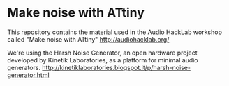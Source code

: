 # Make noise with ATtiny

This repository contains the material used in 
the Audio HackLab workshop called
"Make noise with ATtiny"
http://audiohacklab.org/


We're using the Harsh Noise Generator, an open hardware project
developed by Kinetik Laboratories, as a platform for minimal audio generators.
http://kinetiklaboratories.blogspot.it/p/harsh-noise-generator.html
